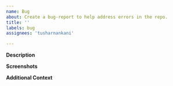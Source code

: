 ```yaml
---
name: Bug
about: Create a bug-report to help address errors in the repo.
title: ''
labels: bug
assignees: 'tusharnankani'

---
```


**Description**

<!--A clear and concise description of what the bug is.-->

**Screenshots**

<!-- Please add a screenshot, if applicable.-->

**Additional Context**

<!-- Add any other context about the problem here.-->


